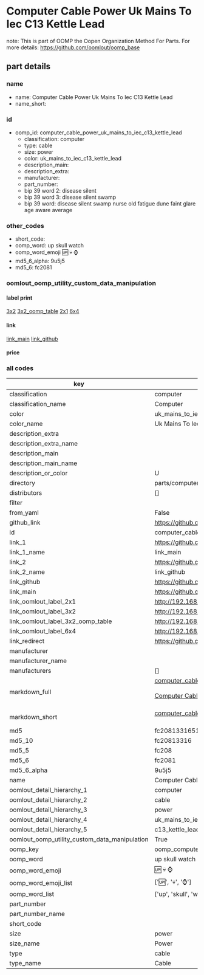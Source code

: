 # Computer Cable Power Uk Mains To Iec C13 Kettle Lead  

note: This is part of OOMP the Oopen Organization Method For Parts. For more details: https://github.com/oomlout/oomp_base

##  part details
  







### name
* name: Computer Cable Power Uk Mains To Iec C13 Kettle Lead
* name_short: 
### id
* oomp_id: computer_cable_power_uk_mains_to_iec_c13_kettle_lead
  * classification: computer
  * type: cable
  * size: power
  * color: uk_mains_to_iec_c13_kettle_lead
  * description_main: 
  * description_extra: 
  * manufacturer: 
  * part_number: 
  * bip 39 word 2: disease silent
  * bip 39 word 3: disease silent swamp
  * bip 39 word: disease silent swamp nurse old fatigue dune faint glare age aware average

### other_codes
* short_code: 
* oomp_word: up skull watch
* oomp_word_emoji :up: :skull: :watch:
* md5_6_alpha: 9u5j5
* md5_6: fc2081






### oomlout_oomp_utility_custom_data_manipulation
#### label print
[3x2](http://192.168.1.245:1112/?label=oomp%209u5j5)
[3x2_oomp_table](http://192.168.1.108:1112/?label=oomp%209u5j5)
[2x1](http://192.168.1.242:1112/?label=oomp%209u5j5)
[6x4](http://192.168.1.55:1112/?label=oomp%209u5j5)    

#### link

[link_main](https://github.com/oomlout/oomlout_oomp_version_1_messy/tree/main/parts/computer_cable_power_uk_mains_to_iec_c13_kettle_lead) [link_github](https://github.com/oomlout/oomlout_oomp_version_1_messy/tree/main/parts/computer_cable_power_uk_mains_to_iec_c13_kettle_lead)                             

#### price







### all codes 
| key | value |  
| --- | --- |  
| classification | computer |  
| classification_name | Computer |  
| color | uk_mains_to_iec_c13_kettle_lead |  
| color_name | Uk Mains To Iec C13 Kettle Lead |  
| description_extra |  |  
| description_extra_name |  |  
| description_main |  |  
| description_main_name |  |  
| description_or_color | U  |  
| directory | parts/computer_cable_power_uk_mains_to_iec_c13_kettle_lead |  
| distributors | [] |  
| filter |  |  
| from_yaml | False |  
| github_link | https://github.com/oomlout/oomlout_oomp_part_src/tree/main/parts/computer_cable_power_uk_mains_to_iec_c13_kettle_lead |  
| id | computer_cable_power_uk_mains_to_iec_c13_kettle_lead |  
| link_1 | https://github.com/oomlout/oomlout_oomp_version_1_messy/tree/main/parts/computer_cable_power_uk_mains_to_iec_c13_kettle_lead |  
| link_1_name | link_main |  
| link_2 | https://github.com/oomlout/oomlout_oomp_version_1_messy/tree/main/parts/computer_cable_power_uk_mains_to_iec_c13_kettle_lead |  
| link_2_name | link_github |  
| link_github | https://github.com/oomlout/oomlout_oomp_version_1_messy/tree/main/parts/computer_cable_power_uk_mains_to_iec_c13_kettle_lead |  
| link_main | https://github.com/oomlout/oomlout_oomp_version_1_messy/tree/main/parts/computer_cable_power_uk_mains_to_iec_c13_kettle_lead |  
| link_oomlout_label_2x1 | http://192.168.1.242:1112/?label=oomp%209u5j5 |  
| link_oomlout_label_3x2 | http://192.168.1.245:1112/?label=oomp%209u5j5 |  
| link_oomlout_label_3x2_oomp_table | http://192.168.1.108:1112/?label=oomp%209u5j5 |  
| link_oomlout_label_6x4 | http://192.168.1.55:1112/?label=oomp%209u5j5 |  
| link_redirect | https://github.com/oomlout/oomlout_oomp_version_1_messy/tree/main/parts/computer_cable_power_uk_mains_to_iec_c13_kettle_lead |  
| manufacturer |  |  
| manufacturer_name |  |  
| manufacturers | [] |  
| markdown_full | [computer_cable_power_uk_mains_to_iec_c13_kettle_lead](none)<br>[](none)<br>[Computer Cable Power Uk Mains To Iec C13 Kettle Lead](none)<br><br> |  
| markdown_short | [computer_cable_power_uk_mains_to_iec_c13_kettle_lead](none)<br><br> |  
| md5 | fc2081331651e8814f4d0979b67219f8 |  
| md5_10 | fc20813316 |  
| md5_5 | fc208 |  
| md5_6 | fc2081 |  
| md5_6_alpha | 9u5j5 |  
| name | Computer Cable Power Uk Mains To Iec C13 Kettle Lead |  
| oomlout_detail_hierarchy_1 | computer |  
| oomlout_detail_hierarchy_2 | cable |  
| oomlout_detail_hierarchy_3 | power |  
| oomlout_detail_hierarchy_4 | uk_mains_to_iec |  
| oomlout_detail_hierarchy_5 | c13_kettle_lead |  
| oomlout_oomp_utility_custom_data_manipulation | True |  
| oomp_key | oomp_computer_cable_power_uk_mains_to_iec_c13_kettle_lead |  
| oomp_word | up skull watch |  
| oomp_word_emoji | :up: :skull: :watch: |  
| oomp_word_emoji_list | [':up:', ':skull:', ':watch:'] |  
| oomp_word_list | ['up', 'skull', 'watch'] |  
| part_number |  |  
| part_number_name |  |  
| short_code |  |  
| size | power |  
| size_name | Power |  
| type | cable |  
| type_name | Cable |  
